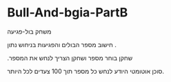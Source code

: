 # Bull-And-bgia-PartB


משחק בול-פגיעה

חישוב מספר הבולים והפגיעות בניחוש נתון .

.שחקן בוחר מספר ושחקן הצריך לנחש את המספר

סוכן אוטומטי היודע לנחש כל מספר תוך 100 צעדים לכל היותר.
